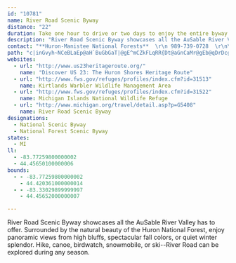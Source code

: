```yaml
---
id: "10781"
name: River Road Scenic Byway
distance: "22"
duration: Take one hour to drive or two days to enjoy the entire byway.
description: "River Road Scenic Byway showcases all the AuSable River Valley has to offer. Surrounded by the natural beauty of the Huron National Forest, enjoy panoramic views from high bluffs, spectacular fall colors, or quiet winter splendor. Hike, canoe, birdwatch, snowmobile, or ski--River Road can be explored during any season."
contact: "**Huron-Manistee National Forests**  \r\n 989-739-0728  \r\n\r\n**[Oscoda CVB](http://www.Oscoda.com)**  \r\n877-868-2632  \r\n\r\n**[Tawas Area Chamber of Commerce](http://www.tawas.com)**  \r\n800-558-2927  "
path: "c|inGvyh~NCeBLaEp@aH`BuGbGaT|@gE^mCZkFLqRR{Dt@aGnCaMr@gEb@qDrDcg@lG}~@@yEEyAIeAa@eCc@oByAaEwCkFuA_DmAuEa@wCa@cEq@cw@]_i@Kyc@_@e^?gMDcGz@}HvGm_@V_CTuEbBSnAc@r@g@bAuAvHgNjAaC`DeE`YuYzCsD|RkW|@gCd@mBJcANsCkB_a@DuCRgDdVesAv@uMIcGCgMIoBHeGrA}^r@uJxCcOjHe`@^mEZoPDwQOqCWeCYyAcA{C}C_FaOuQmD}EcAqBgAuDe@}DQwFMidBEs`@I_DYgHcHip@ImDDkE\\mJhBce@DwCE{B_@mCm@_Cy@aCqGgKqJcQeA_DiC{OiCiTSgCe@kVY}d@DoCo@yg@WkEeGeg@I}EPkEdGsd@rF_d@^}EBwrACe|AL{FPeBLy@nAgErAmC`KiQvIyLhAsB|@mCt@{DBmHy@s\\^wEt@gFt]_fAnDcF`KmQ|AsEjI_^~@kERiBDi]HgBt@yEb@kBxCwGpGaM~FoMrA_GRmBHyBO{KoAoVgCyj@cDa`@OmE?ckDHw[C{b@R{_CDaAJm@fAaDbE_IjM}QNcCHiHJ{DhB_KEgEHoIEcUDgJ"
websites:
  - url: "http://www.us23heritageroute.org/"
    name: "Discover US 23: The Huron Shores Heritage Route"
  - url: "http://www.fws.gov/refuges/profiles/index.cfm?id=31513"
    name: Kirtlands Warbler Wildlife Management Area
  - url: "http://www.fws.gov/refuges/profiles/index.cfm?id=31522"
    name: Michigan Islands National Wildlife Refuge
  - url: "http://www.michigan.org/travel/detail.asp?p=G5408"
    name: River Road Scenic Byway
designations:
  - National Scenic Byway
  - National Forest Scenic Byway
states:
  - MI
ll:
  - -83.77259800000002
  - 44.45650100000006
bounds:
  - - -83.77259800000002
    - 44.420361000000014
  - - -83.33029899999997
    - 44.45652000000007

---
```


River Road Scenic Byway showcases all the AuSable River Valley has to offer. Surrounded by the natural beauty of the Huron National Forest, enjoy panoramic views from high bluffs, spectacular fall colors, or quiet winter splendor. Hike, canoe, birdwatch, snowmobile, or ski--River Road can be explored during any season.
